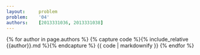 ```yaml
---
layout:     problem
problem:    '04'
authors:    [2013331036, 2013331038]
---
```


{% for author in page.authors %}
{% capture code %}{% include_relative {{author}}.md %}{% endcapture %}
{{ code | markdownify }}
{% endfor %}